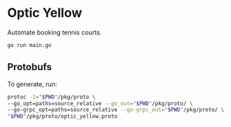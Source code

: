 # Optic Yellow

Automate booking tennis courts.
```sh
go run main.go
```

## Protobufs

To generate, run:
```sh
protoc -I="$PWD"/pkg/proto \
--go_opt=paths=source_relative --go_out="$PWD"/pkg/proto/ \
--go-grpc_opt=paths=source_relative --go-grpc_out="$PWD"/pkg/proto/ \
"$PWD"/pkg/proto/optic_yellow.proto
```
